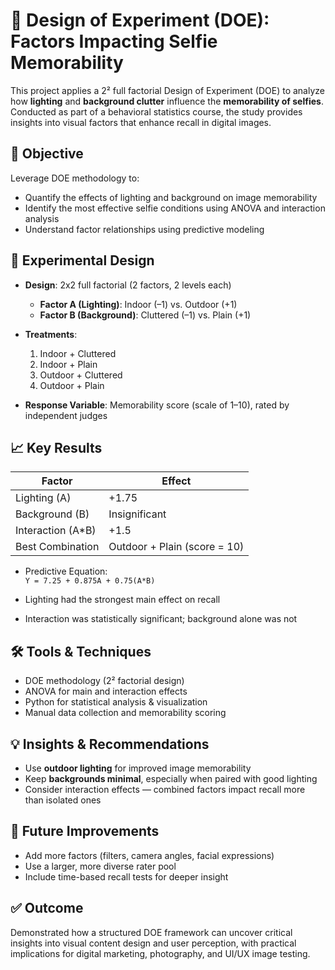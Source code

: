 # 🧪 Design of Experiment (DOE): Factors Impacting Selfie Memorability

This project applies a 2² full factorial Design of Experiment (DOE) to analyze how **lighting** and **background clutter** influence the **memorability of selfies**. Conducted as part of a behavioral statistics course, the study provides insights into visual factors that enhance recall in digital images.


## 🎯 Objective
Leverage DOE methodology to:
- Quantify the effects of lighting and background on image memorability
- Identify the most effective selfie conditions using ANOVA and interaction analysis
- Understand factor relationships using predictive modeling


## 🔬 Experimental Design

- **Design**: 2x2 full factorial (2 factors, 2 levels each)
  - **Factor A (Lighting)**: Indoor (–1) vs. Outdoor (+1)
  - **Factor B (Background)**: Cluttered (–1) vs. Plain (+1)

- **Treatments**:
  1. Indoor + Cluttered
  2. Indoor + Plain
  3. Outdoor + Cluttered
  4. Outdoor + Plain

- **Response Variable**: Memorability score (scale of 1–10), rated by independent judges


## 📈 Key Results

| Factor                | Effect  |
|------------------------|---------|
| Lighting (A)           | +1.75   |
| Background (B)         | Insignificant |
| Interaction (A*B)      | +1.5    |
| Best Combination       | Outdoor + Plain (score = 10) |

- Predictive Equation:  
  `Y = 7.25 + 0.875A + 0.75(A*B)`

- Lighting had the strongest main effect on recall
- Interaction was statistically significant; background alone was not


## 🛠 Tools & Techniques
- DOE methodology (2² factorial design)
- ANOVA for main and interaction effects
- Python for statistical analysis & visualization
- Manual data collection and memorability scoring


## 💡 Insights & Recommendations
- Use **outdoor lighting** for improved image memorability
- Keep **backgrounds minimal**, especially when paired with good lighting
- Consider interaction effects — combined factors impact recall more than isolated ones


## 🔄 Future Improvements
- Add more factors (filters, camera angles, facial expressions)
- Use a larger, more diverse rater pool
- Include time-based recall tests for deeper insight


## ✅ Outcome
Demonstrated how a structured DOE framework can uncover critical insights into visual content design and user perception, with practical implications for digital marketing, photography, and UI/UX image testing.
